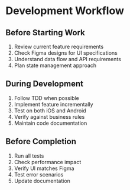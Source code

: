 # Development Workflow

## Before Starting Work
1. Review current feature requirements
2. Check Figma designs for UI specifications
3. Understand data flow and API requirements
4. Plan state management approach

## During Development
1. Follow TDD when possible
2. Implement feature incrementally
3. Test on both iOS and Android
4. Verify against business rules
5. Maintain code documentation

## Before Completion
1. Run all tests
2. Check performance impact
3. Verify UI matches Figma
4. Test error scenarios
5. Update documentation